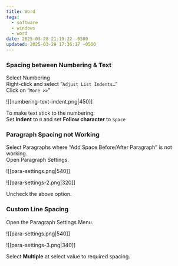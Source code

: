 ```yaml
---
title: Word
tags:
  - software
  - windows
  - word
date: 2025-03-28 21:19:22 -0500
updated: 2025-03-29 17:36:17 -0500
---
```


### Spacing between Numbering & Text

Select Numbering  
Right-click and select “`Adjust List Indents…`”  
Click on “`More >>`”  

![[numbering-text-indent.png|450]]

To make text stick to the numbering:  
Set **Indent** to `0` and set **Follow character** to `Space`  

### Paragraph Spacing not Working

Select Paragraphs where “Add Space Before/After Paragraph” is not working.  
Open Paragraph Settings.  

![[para-settings.png|540]]

![[para-settings-2.png|320]]

Uncheck the above option.

### Custom Line Spacing

Open the Paragraph Settings Menu.

![[para-settings.png|540]]

![[para-settings-3.png|340]]

Select **Multiple** at select value to required spacing.
